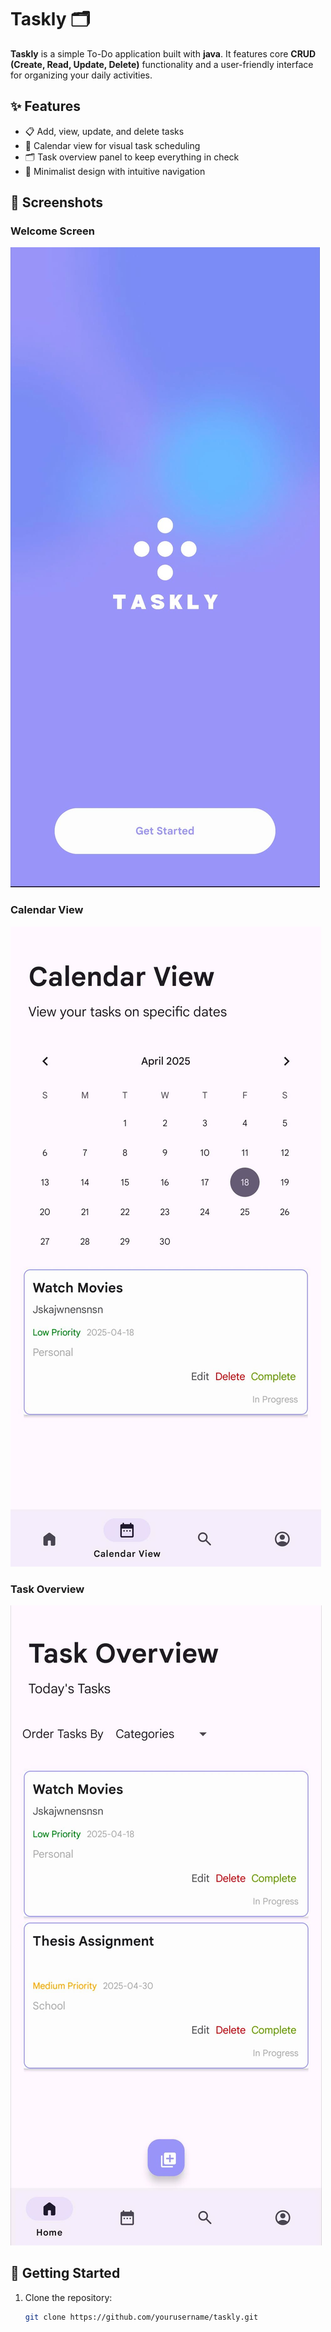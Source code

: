 # Taskly 🗂️

**Taskly** is a simple To-Do application built with **java**.  It features core **CRUD (Create, Read, Update, Delete)** functionality and a user-friendly interface for organizing your daily activities.

## ✨ Features

- 📋 Add, view, update, and delete tasks
- 📆 Calendar view for visual task scheduling
- 🗂️ Task overview panel to keep everything in check
- 🎯 Minimalist design with intuitive navigation

## 📸 Screenshots

### Welcome Screen
![Welcome Screen](screenshots/welcomescreen.jpg)

### Calendar View
![Calendar View](screenshots/calendarview.jpg)

### Task Overview
![Task Overview](screenshots/taskoverview.jpg)

## 🚀 Getting Started

1. Clone the repository:
   ```bash
   git clone https://github.com/yourusername/taskly.git
